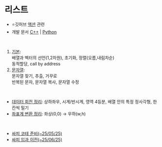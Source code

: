 # 리스트
- ⭐깃허브 [액션](https://github.com/Jinsun-Lee/Github-template/actions) 관련
- 개발 문서 [C++](https://en.cppreference.com/w/) | [Python](https://devdocs.programmers.co.kr/python~3.8/library/xml.dom#xml.dom.NodeList.length)

<br>

1. [기본](https://github.com/Jinsun-Lee/Algorithm-template/blob/master/study/0_template/1_%EA%B8%B0%EB%B3%B8.md):  
배열과 벡터의 선언(1,2차원), 초기화, 정렬(오름,내림차순)  
동적할당, call by address
2. [문자열](https://github.com/Jinsun-Lee/Algorithm-template/blob/master/study/0_template/2_%EB%AC%B8%EC%9E%90%EC%97%B4.md):  
문자열 찾기, 추출, 거꾸로  
반복된 문자, 문자열 복사, 문자열 수정 

<br>

-  [데이터 회전 정리](https://github.com/Jinsun-Lee/Algorithm-template/blob/master/study/0_template/%EB%8D%B0%EC%9D%B4%ED%84%B0%ED%9A%8C%EC%A0%84.cpp): 상하좌우, 시계/반시계, 영역 4등분, 배열 안의 특정 정사각형, 한 칸씩 밀기
-  [좌표계 변환 정리](https://github.com/Jinsun-Lee/Algorithm-template/blob/master/study/0_template/%EC%A2%8C%ED%91%9C%EA%B3%84.md): 좌상(0,0) → 우하(w,h)

<br>

- [싸피 코테 준비(~25/05/25)](https://github.com/Jinsun-Lee/Algorithm-template/blob/master/study/0_template/250525_%EC%8B%B8%ED%94%BC.md)
- [싸피 입과 이전(~25/06/25)](https://github.com/Jinsun-Lee/Algorithm-template/blob/master/study/0_template/250625_%EC%8B%B8%ED%94%BC_%EC%9E%85%EA%B3%BC%EC%A0%84.md)